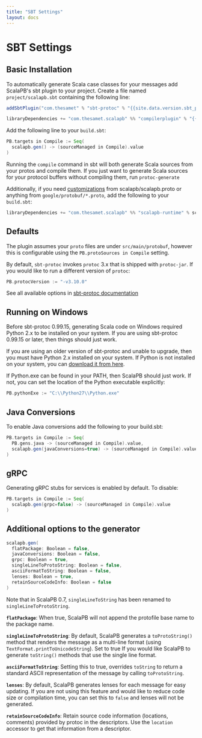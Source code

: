```yaml
---
title: "SBT Settings"
layout: docs
---
```


# SBT Settings

## Basic Installation

To automatically generate Scala case classes for your messages add ScalaPB's
sbt plugin to your project. Create a file named `project/scalapb.sbt`
containing the following line:

```scala
addSbtPlugin("com.thesamet" % "sbt-protoc" % "{{site.data.version.sbt_protoc}}")

libraryDependencies += "com.thesamet.scalapb" %% "compilerplugin" % "{{site.data.version.scalapb}}"
```

Add the following line to your `build.sbt`:

```scala
PB.targets in Compile := Seq(
  scalapb.gen() -> (sourceManaged in Compile).value
)
```

Running the `compile` command in sbt will both generate Scala sources from
your protos and compile them. If you just want to generate Scala sources for
your protocol buffers without compiling them, run `protoc-generate`

Additionally, if you need [customizations]({{site.baseurl}}/customizations.html) from
scalapb/scalapb.proto or anything from `google/protobuf/*.proto`, add the
following to your `build.sbt`:

```scala
libraryDependencies += "com.thesamet.scalapb" %% "scalapb-runtime" % scalapb.compiler.Version.scalapbVersion % "protobuf"
```

## Defaults

The plugin assumes your `proto` files are under `src/main/protobuf`,
however this is configurable using the `PB.protoSources in Compile` setting.

By default, `sbt-protoc` invokes `protoc` 3.x that is shipped with `protoc-jar`.
If you would like to run a different version of `protoc`:

```scala
PB.protocVersion := "-v3.10.0"
```

See all available options in [sbt-protoc documentation](https://github.com/thesamet/sbt-protoc)

## Running on Windows

Before sbt-protoc 0.99.15, generating Scala code on Windows required Python 2.x
to be installed on your system. If you are using sbt-protoc 0.99.15 or later,
then things should just work.

If you are using an older version of sbt-protoc and unable to upgrade, then
you must have Python 2.x installed on your system.  If Python is not installed
on your system, you can [download it from here](https://www.python.org/downloads/windows/).

If Python.exe can be found in your PATH, then ScalaPB should just work.  If
not, you can set the location of the Python executable explicitly:

```scala
PB.pythonExe := "C:\\Python27\\Python.exe"
```

## Java Conversions

To enable Java conversions add the following to your build.sbt:

```scala
PB.targets in Compile := Seq(
  PB.gens.java -> (sourceManaged in Compile).value,
  scalapb.gen(javaConversions=true) -> (sourceManaged in Compile).value
)
```

## gRPC

Generating gRPC stubs for services is enabled by default. To disable:

```scala
PB.targets in Compile := Seq(
  scalapb.gen(grpc=false) -> (sourceManaged in Compile).value
)
```

## Additional options to the generator

```scala
scalapb.gen(
  flatPackage: Boolean = false,
  javaConversions: Boolean = false,
  grpc: Boolean = true,
  singleLineToProtoString: Boolean = false,
  asciiFormatToString: Boolean = false,
  lenses: Boolean = true,
  retainSourceCodeInfo: Boolean = false
)
```

Note that in ScalaPB 0.7, `singleLineToString` has been renamed to 
`singleLineToProtoString`.

**`flatPackage`**: When true, ScalaPB will not append the protofile base name
to the package name.

**`singleLineToProtoString`**: By default, ScalaPB generates a `toProtoString()` method
that renders the message as a multi-line format (using `TextFormat.printToUnicodeString`).
Set to true If you would like ScalaPB to generate `toString()` methods that use the single line
format.

**`asciiFormatToString`**: Setting this to true, overrides `toString` to
return a standard ASCII representation of the message by calling
`toProtoString`.

**`lenses`**: By default, ScalaPB generates lenses for each message for easy
updating. If you are not using this feature and would like to reduce code size
or compilation time, you can set this to `false` and lenses will not be
generated.

**`retainSourceCodeInfo`**: Retain source code information (locations,
comments) provided by protoc in the descriptors. Use the `location` accessor
to get that information from a descriptor.
